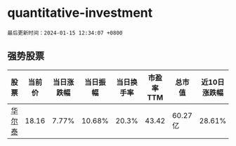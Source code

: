 # quantitative-investment

`最后更新时间：2024-01-15 12:34:07 +0800`

## 强势股票

|股票|当前价|当日涨跌幅|当日振幅|当日换手率|市盈率TTM|总市值|近10日涨跌幅|
|----|----|----|----|----|----|----|----|
|[华尔泰](https://xueqiu.com/S/SZ001217)|18.16|7.77%|10.68%|20.3%|43.42|60.27亿|28.61%|
